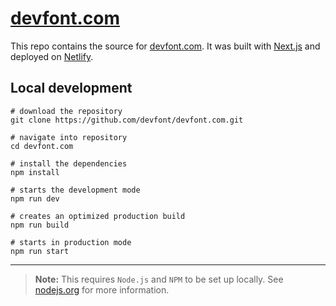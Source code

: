 # [devfont.com](https://devfont.com)

This repo contains the source for [devfont.com](https://devfont.com). It was built with [Next.js](https://nextjs.org) and deployed on [Netlify](https://netlify.com).

## Local development

```shell
# download the repository
git clone https://github.com/devfont/devfont.com.git

# navigate into repository
cd devfont.com

# install the dependencies
npm install

# starts the development mode
npm run dev

# creates an optimized production build
npm run build

# starts in production mode
npm run start
```

---

> **Note:** This requires `Node.js` and `NPM` to be set up locally. See [nodejs.org](https://nodejs.org) for more information.
